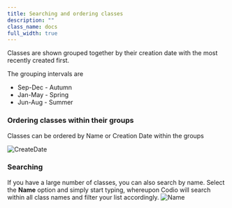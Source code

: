 ```yaml
---
title: Searching and ordering classes
description: ""
class_name: docs
full_width: true
---
```


Classes are shown grouped together by their creation date with the most recently created first.

The grouping intervals are

- Sep-Dec - Autumn
- Jan-May - Spring
- Jun-Aug - Summer


### Ordering classes within their groups

Classes can be ordered by Name or Creation Date within the groups

<img alt="CreateDate" src="/img/docs/manage_classes/orderclass.png" class="simple"/>


### Searching

If you have a large number of classes, you can also search by name. Select the **Name** option and simply start typing, whereupon Codio will search within all class names and filter your list accordingly.
<img alt="Name" src="/img/docs/manage_classes/nameclass.png" class="simple"/>